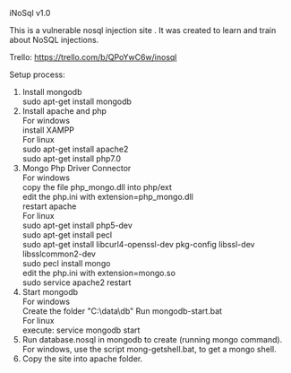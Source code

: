iNoSql v1.0 

This is a vulnerable nosql injection site . It was created to learn and train about NoSQL injections.<br />

Trello: https://trello.com/b/QPoYwC6w/inosql

Setup process: <br />

1. Install mongodb<br />
    sudo apt-get install mongodb<br />
2. Install apache and php<br />
    For windows<br />
        install XAMPP<br />
    For linux<br />
        sudo apt-get install apache2<br />
        sudo apt-get install php7.0<br />
3. Mongo Php Driver Connector<br />
    For windows<br />
        copy the file php_mongo.dll into php/ext<br />
        edit the php.ini with extension=php_mongo.dll <br />
        restart apache<br />
    For linux<br />
        sudo apt-get install php5-dev<br />
        sudo apt-get install pecl<br />
        sudo apt-get install libcurl4-openssl-dev pkg-config libssl-dev libsslcommon2-dev<br />
        sudo pecl install mongo<br />
        edit the php.ini with extension=mongo.so<br />
        sudo service apache2 restart<br />
4. Start mongodb <br />
    For windows<br />
		Create the folder "C:\data\db"
        Run mongodb-start.bat <br />
    For linux<br />
        execute: service mongodb start<br />
5. Run database.nosql in mongodb to create (running mongo command).<br />
	For windows, use the script mong-getshell.bat, to get a mongo shell.<br />
6. Copy the site into apache folder.<br />